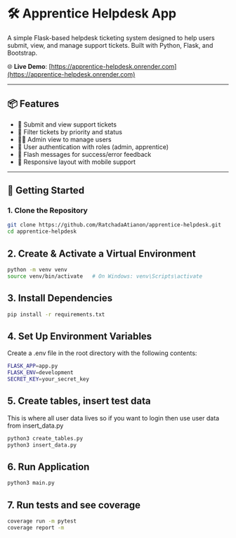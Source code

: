 # 🛠️ Apprentice Helpdesk App

A simple Flask-based helpdesk ticketing system designed to help users submit, view, and manage support tickets. Built with Python, Flask, and Bootstrap.

🌐 **Live Demo**: [https://apprentice-helpdesk.onrender.com](https://apprentice-helpdesk.onrender.com)

---

## 📦 Features

- 📝 Submit and view support tickets
- 🎯 Filter tickets by priority and status
- 👩‍💼 Admin view to manage users
- 🔐 User authentication with roles (admin, apprentice)
- 💬 Flash messages for success/error feedback
- 📱 Responsive layout with mobile support

---

## 🚀 Getting Started

### 1. Clone the Repository

```bash
git clone https://github.com/RatchadaAtianon/apprentice-helpdesk.git
cd apprentice-helpdesk

```
## 2. Create & Activate a Virtual Environment

```bash
python -m venv venv
source venv/bin/activate   # On Windows: venv\Scripts\activate
```
## 3. Install Dependencies
```bash
pip install -r requirements.txt
```
## 4. Set Up Environment Variables
Create a .env file in the root directory with the following contents:
```bash
FLASK_APP=app.py
FLASK_ENV=development
SECRET_KEY=your_secret_key
```
## 5. Create tables, insert test data
This is where all user data lives so if you want to login then use user data from insert_data.py
```bash
python3 create_tables.py
python3 insert_data.py

```
## 6. Run Application
```bash
python3 main.py
```
## 7. Run tests and see coverage

```bash
coverage run -m pytest                                             
coverage report -m
```
